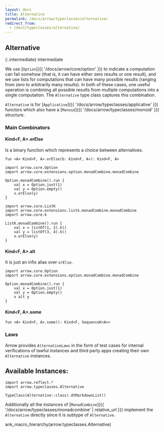 ```yaml
---
layout: docs
title: Alternative
permalink: /docs/arrow/typeclasses/alternative/
redirect_from:
  - /docs/typeclasses/alternative/
---
```


## Alternative

{:.intermediate}
intermediate

We use [`Option`]({{ '/docs/arrow/core/option' }}) to indicate a computation can fail somehow (that is, it can have either zero results or one result), and we use lists for computations that can have many possible results (ranging from zero to arbitrarily many results). In both of these cases, one useful operation is combining all possible results from multiple computations into a single computation. The `Alternative` type class captures this combination.

`Alternative` is for [`Applicative`]({{ '/docs/arrow/typeclasses/applicative' }}) functors which also have a [`Monoid`]({{ '/docs/arrow/typeclasses/monoid' }}) structure.

### Main Combinators

#### Kind<F, A>.orElse

Is a binary function which represents a choice between alternatives.

`fun <A> Kind<F, A>.orElse(b: Kind<F, A>): Kind<F, A>`

```kotlin:ank
import arrow.core.Option
import arrow.core.extensions.option.monadCombine.monadCombine

Option.monadCombine().run {
    val x = Option.just(1)
    val y = Option.empty()
    x.orElse(y)
}
```

```kotlin:ank
import arrow.core.ListK
import arrow.core.extensions.listk.monadCombine.monadCombine
import arrow.core.k

ListK.monadCombine().run {
    val x = listOf(1, 2).k()
    val y = listOf(3, 4).k()
    x.orElse(y)
}
```

#### Kind<F, A>.alt

It is just an infix alias over `orElse`.

```kotlin:ank
import arrow.core.Option
import arrow.core.extensions.option.monadCombine.monadCombine

Option.monadCombine().run {
    val x = Option.just(1)
    val y = Option.empty()
    x alt y
}
```

#### Kind<F, A>.some

`fun <A> Kind<F, A>.some(): Kind<F, SequenceK<A>>`



### Laws

Arrow provides `AlternativeLaws` in the form of test cases for internal verifications of lawful instances and third party apps creating their own `Alternative` instances.

## Available Instances:

```kotlin:ank:replace
import arrow.reflect.*
import arrow.typeclasses.Alternative

TypeClass(Alternative::class).dtMarkdownList()
```

Additionally all the instances of [`MonadCombine`]({{ '/docs/arrow/typeclasses/monadcombine' | relative_url }}) implement the `Alternative` directly since it is subtype of `Alternative`.

ank_macro_hierarchy(arrow.typeclasses.Alternative)
